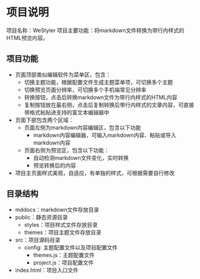 # 项目说明

项目名称：WeStyler
项目主要功能：将markdown文件转换为带行内样式的HTML预览内容。

## 项目功能

- 页面顶部类似编辑软件为菜单区，包含：
  - 切换主题功能，根据配置文件生成主题菜单项，可切换多个主题
  - 切换预览页面分辨率，可切换多个手机端常见分辨率
  - 转换按钮，点击后转换markdown文件为带行内样式的HTML内容
  - 复制按钮放在最右侧，点击后复制转换后带行内样式的文章内容，可直接带格式粘贴进支持的富文本编辑器中
- 页面下部包含两个区域：
  - 页面左侧为markdown内容编辑区，包含以下功能
    - markdown内容编辑器，可输入markdown内容、粘贴或导入markdown内容
  - 页面右侧为预览区，包含以下功能：
    - 自动检测markdown文件变化，实时转换
    - 预览转换后的内容
- 项目主页面样式美观，自适应，有单独的样式，可根据需要自行修改

## 目录结构

+ mddocs：markdown文件存放目录
+ public：静态资源目录
  + styles：项目样式文件存放目录
  + themes：项目主题文件存放目录
+ src：项目源码目录
  + config: 主题配置文件以及项目配置文件
    + themes.js：主题配置文件
    + project.js：项目配置文件
+ index.html：项目入口文件
